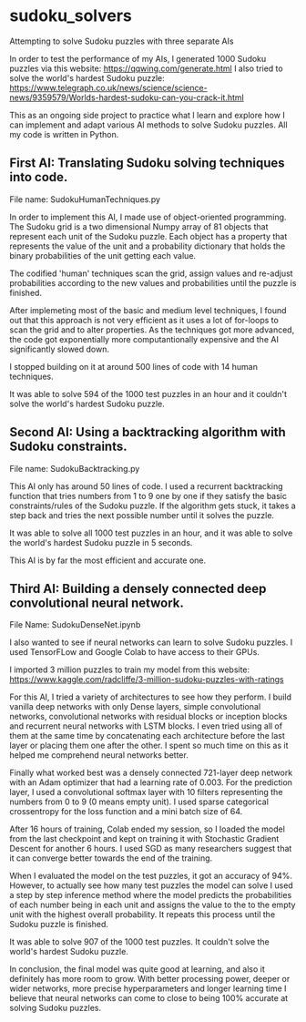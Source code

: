 # sudoku_solvers
Attempting to solve Sudoku puzzles with three separate AIs

In order to test the performance of my AIs, I generated 1000 Sudoku puzzles via this website: https://qqwing.com/generate.html
I also tried to solve the world's hardest Sudoku puzzle: https://www.telegraph.co.uk/news/science/science-news/9359579/Worlds-hardest-sudoku-can-you-crack-it.html

This as an ongoing side project to practice what I learn and explore how I can implement and adapt various AI methods to solve Sudoku puzzles.
All my code is written in Python.

## First AI: Translating Sudoku solving techniques into code.

File name: SudokuHumanTechniques.py

In order to implement this AI, I made use of object-oriented programming. The Sudoku grid is a two dimensional Numpy array of 81 objects that represent each unit of the Sudoku puzzle. Each object has a property that represents the value of the unit and a probability dictionary that holds the binary probabilities of the unit getting each value. 

The codified 'human' techniques scan the grid, assign values and re-adjust probabilities according to the new values and probabilities until the puzzle is finished.

After implemeting most of the basic and medium level techniques, I found out that this approach is not very efficient as it uses a lot of for-loops to scan the grid and to alter properties. As the techniques got more advanced, the code got exponentially more computantionally expensive and the AI significantly slowed down. 

I stopped building on it at around 500 lines of code with 14 human techniques.

It was able to solve 594 of the 1000 test puzzles in an hour and it couldn't solve the world's hardest Sudoku puzzle.


## Second AI: Using a backtracking algorithm with Sudoku constraints.

File name: SudokuBacktracking.py

This AI only has around 50 lines of code. I used a recurrent backtracking function that tries numbers from 1 to 9 one by one if they satisfy the basic constraints/rules of the Sudoku puzzle. If the algorithm gets stuck, it takes a step back and tries the next possible number until it solves the puzzle.

It was able to solve all 1000 test puzzles in an hour, and it was able to solve the world's hardest Sudoku puzzle in 5 seconds.  

This AI is by far the most efficient and accurate one. 

## Third AI: Building a densely connected deep convolutional neural network.

File Name: SudokuDenseNet.ipynb

I also wanted to see if neural networks can learn to solve Sudoku puzzles. I used TensorFLow and Google Colab to have access to their GPUs.

I imported 3 million puzzles to train my model from this website: https://www.kaggle.com/radcliffe/3-million-sudoku-puzzles-with-ratings

For this AI, I tried a variety of architectures to see how they perform. I build vanilla deep networks with only Dense layers, simple convolutional networks, convolutional networks with residual blocks or inception blocks and recurrent neural networks with LSTM blocks. I even tried using all of them at the same time by concatenating each architecture before the last layer or placing them one after the other. I spent so much time on this as it helped me comprehend neural networks better. 

Finally what worked best was a densely connected 721-layer deep network with an Adam optimizer that had a learning rate of 0.003. For the prediction layer, I used a convolutional softmax layer with 10 filters representing the numbers from 0 to 9 (0 means empty unit). I used sparse categorical crossentropy for the loss function and a mini batch size of 64.

After 16 hours of training, Colab ended my session, so I loaded the model from the last checkpoint and kept on training it with Stochastic Gradient Descent for another 6 hours. I used SGD as many researchers suggest that it can converge better towards the end of the training.

When I evaluated the model on the test puzzles, it got an accuracy of 94%. However, to actually see how many test puzzles the model can solve I used a step by step inference method where the model predicts the probabilities of each number being in each unit and assigns the value to the to the empty unit with the highest overall probability. It repeats this process until the Sudoku puzzle is finished. 

It was able to solve 907 of the 1000 test puzzles. It couldn't solve the world's hardest Sudoku puzzle.

In conclusion, the final model was quite good at learning, and also it definitely has more room to grow. With better processing power, deeper or wider networks, more precise hyperparameters and longer learning time I believe that neural networks can come to close to being 100% accurate at solving Sudoku puzzles. 






